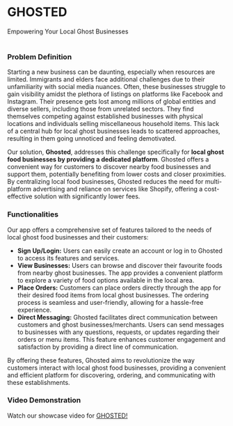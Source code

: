 # GHOSTED
Empowering Your Local Ghost Businesses
<br><br/>

### Problem Definition

Starting a new business can be daunting, especially when resources are limited. Immigrants and elders face additional challenges due to their unfamiliarity with social media nuances. Often, these businesses struggle to gain visibility amidst the plethora of listings on platforms like Facebook and Instagram. Their presence gets lost among millions of global entities and diverse sellers, including those from unrelated sectors. They find themselves competing against established businesses with physical locations and individuals selling miscellaneous household items. This lack of a central hub for local ghost businesses leads to scattered approaches, resulting in them going unnoticed and feeling demotivated.

Our solution, **Ghosted**, addresses this challenge specifically for **local ghost food businesses by providing a dedicated platform**. Ghosted offers a convenient way for customers to discover nearby food businesses and support them, potentially benefiting from lower costs and closer proximities. By centralizing local food businesses, Ghosted reduces the need for multi-platform advertising and reliance on services like Shopify, offering a cost-effective solution with significantly lower fees.

### Functionalities

Our app offers a comprehensive set of features tailored to the needs of local ghost food businesses and their customers:

* **Sign Up/Login:** Users can easily create an account or log in to Ghosted to access its features and services.
* **View Businesses:** Users can browse and discover their favourite foods from nearby ghost businesses. The app provides a convenient platform to explore a variety of food options available in the local area.
* **Place Orders:** Customers can place orders directly through the app for their desired food items from local ghost businesses. The ordering process is seamless and user-friendly, allowing for a hassle-free experience.
* **Direct Messaging:** Ghosted facilitates direct communication between customers and ghost businesses/merchants. Users can send messages to businesses with any questions, requests, or updates regarding their orders or menu items. This feature enhances customer engagement and satisfaction by providing a direct line of communication.

By offering these features, Ghosted aims to revolutionize the way customers interact with local ghost food businesses, providing a convenient and efficient platform for discovering, ordering, and communicating with these establishments.

### Video Demonstration

Watch our showcase video for [GHOSTED!](https://youtu.be/12iIP7XbeHw)





